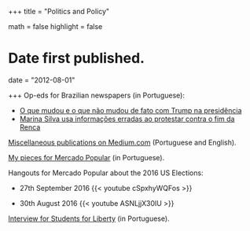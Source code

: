 +++
title = "Politics and Policy"

math = false
highlight = false

# Date first published.
date = "2012-08-01"

+++
Op-eds for Brazilian newspapers (in Portuguese):

  * [O que mudou e o que não mudou de fato com Trump na presidência](http://www.gazetadopovo.com.br/ideias/o-que-mudou-e-o-que-nao-mudou-de-fato-com-trump-na-presidencia-5ozilv7vn3ql9pnhko231h16x)
  * [Marina Silva usa informações erradas ao protestar contra o fim da Renca](https://www.poder360.com.br/opiniao/brasil/marina-silva-usa-informacoes-erradas-ao-protestar-contra-o-fim-da-renca/)


[Miscellaneous publications on Medium.com](https://medium.com/@davilyra) (Portuguese and English).


[My pieces for Mercado Popular](http://mercadopopular.org/author/davilyra/) (in Portuguese).

Hangouts for Mercado Popular about the 2016 US Elections:

  * 27th September 2016
{{< youtube cSpxhyWQFos >}}

  * 30th August 2016
{{< youtube ASNLjjX30IU >}}


[Interview for Students for Liberty](https://www.studentsforliberty.org/entrevista-saude-davi-lyra-leite) (in Portuguese).


